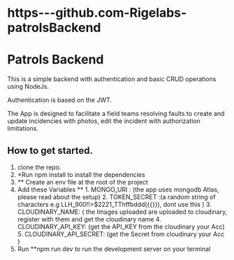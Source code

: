 # https---github.com-Rigelabs-patrolsBackend
# Patrols Backend
This is a simple backend with authentication and basic CRUD operations using NodeJs. 

 Authentication is based on the JWT. 

The App is designed to facilitate a field teams resolving faults to create and update incidencies with photos, edit the incident with authorization limitations.

## How to get started.
1. clone the repo.
2.  *Run  npm install   to  install the dependencies
3.  ** Create an env file at the root of the project
4.  Add these Variables  ** 1.  MONGO_URI : (the app uses mongodb Atlas, please read about the setup)
                          2. TOKEN_SECRET :(a random string of characters e.g LLH_900!!>$2221_TThffbddd({{}}), dont use this )
                          3. CLOUDINARY_NAME: ( the Images uploaded are uploaded to cloudinary, register with them and get the cloudinary name
                          4. CLOUDINARY_API_KEY: (get the API_KEY from the cloudinary your Acc)
                          5. CLOUDINARY_API_SECRET: (get the Secret from cloudinary your Acc ) 
 5.  Run **npm run dev   to run the development server on your terminal

